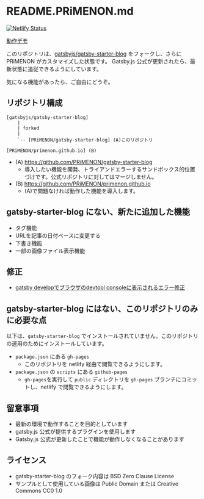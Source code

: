 # README.PRiMENON.md

[![Netlify Status](https://api.netlify.com/api/v1/badges/d57f558a-0e14-49a9-848d-ed5a8d1fa8c6/deploy-status)](https://app.netlify.com/sites/soft-quokka-8ff4c0/deploys)

[動作デモ](https://soft-quokka-8ff4c0.netlify.app/)

このリポジトリは、[gatsbyjs/gatsby-starter-blog](https://github.com/gatsbyjs/gatsby-starter-blog) をフォークし、さらに PRiMENON がカスタマイズした状態です。
Gatsby.js 公式が更新されたら、最新状態に追従できるようにしています。

気になる機能があったら、ご自由にどうぞ。

## リポジトリ構成
```
[gatsbyjs/gatsby-starter-blog]
    |
    | forked
    |
    `-- [PRiMENON/gatsby-starter-blog] (A)このリポジトリ

[PRiMENON/primenon.github.io] (B)
```

* (A) https://github.com/PRiMENON/gatsby-starter-blog
    * 導入したい機能を開発、トライアンドエラーするサンドボックス的位置づけです。公式リポジトリに対してはマージしません。
* (B) https://github.com/PRiMENON/primenon.github.io
    * (A)で問題なければ動作した機能を導入します。

## gatsby-starter-blog にない、新たに追加した機能

* タグ機能
* URLを記事の日付ベースに変更する
* 下書き機能
* 一部の画像ファイル表示機能

## 修正

* [gatsby developでブラウザのdevtool consoleに表示されるエラー修正](https://github.com/PRiMENON/gatsby-starter-blog/pull/3)

## gatsby-starter-blog にはない、このリポジトリのみに必要な点

以下は、`gatsby-starter-blog` でインストールされていません。このリポジトリの運用のためにインストールしています。

* `package.json` にある `gh-pages` 
    * このリポジトリを netlify 経由で閲覧できるようにします。
* `package.json` の `scripts` にある `github-pages`
    * `gh-pages`を実行して `public` ディレクトリを `gh-pages` ブランチにコミットし、netlify で閲覧できるようにします。

## 留意事項

* 最新の環境で動作することを目的としています
* gatsby.js 公式が提供するプラグインを使用します
* Gatsby.js 公式が更新したことで機能が動作しなくなることがあります

## ライセンス

* gatsby-starter-blog のフォーク内容は BSD Zero Clause License
* サンプルとして使用している画像は Public Domain または Creative Commons CC0 1.0
